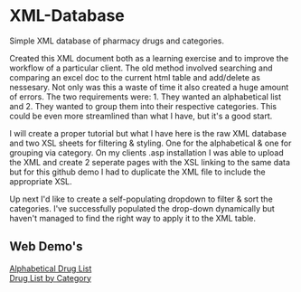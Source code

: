 XML-Database
============

Simple XML database of pharmacy drugs and categories.

Created this XML document both as a learning exercise and to improve the workflow of a particular client.
The old method involved searching and comparing an excel doc to the current html table and add/delete as nessesary. Not only was this a waste of time it also created a huge amount of errors. The two requirements were: 1. They wanted an alphabetical list and 2. They wanted to group them into their respective categories. This could be even more streamlined than what I have, but it's a good start. 

I will create a proper tutorial but what I have here is the raw XML database and two XSL sheets for filtering & styling. One for the alphabetical & one for grouping via category. On my clients .asp installation I was able to upload the XML and create 2 seperate pages with the XSL linking to the same data but for this github demo I had to duplicate the XML file to include the appropriate XSL.

Up next I'd like to create a self-populating dropdown to filter &amp; sort the categories. I've successfully populated the drop-down dynamically but haven't managed to find the right way to apply it to the XML table.


<h2>Web Demo's</h2>
<a href="http://code.christopheralan.us/FredMeyer/pharmacy-drug-list-alpha.xml">Alphabetical Drug List</a><br />
<a href="http://code.christopheralan.us/FredMeyer/pharmacy-drug-list-cat.xml">Drug List by Category</a>
